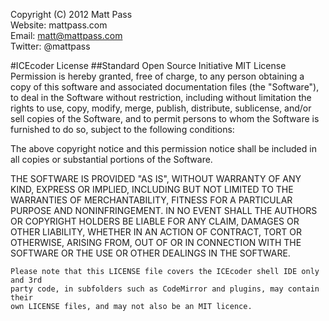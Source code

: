 Copyright (C) 2012 Matt Pass  
Website: mattpass.com  
Email:   matt@mattpass.com  
Twitter: @mattpass

#ICEcoder License
##Standard Open Source Initiative MIT License
Permission is hereby granted, free of charge, to any person obtaining a copy
of this software and associated documentation files (the "Software"), to deal
in the Software without restriction, including without limitation the rights
to use, copy, modify, merge, publish, distribute, sublicense, and/or sell
copies of the Software, and to permit persons to whom the Software is
furnished to do so, subject to the following conditions:

The above copyright notice and this permission notice shall be included in
all copies or substantial portions of the Software.

THE SOFTWARE IS PROVIDED "AS IS", WITHOUT WARRANTY OF ANY KIND, EXPRESS OR
IMPLIED, INCLUDING BUT NOT LIMITED TO THE WARRANTIES OF MERCHANTABILITY,
FITNESS FOR A PARTICULAR PURPOSE AND NONINFRINGEMENT. IN NO EVENT SHALL THE
AUTHORS OR COPYRIGHT HOLDERS BE LIABLE FOR ANY CLAIM, DAMAGES OR OTHER
LIABILITY, WHETHER IN AN ACTION OF CONTRACT, TORT OR OTHERWISE, ARISING FROM,
OUT OF OR IN CONNECTION WITH THE SOFTWARE OR THE USE OR OTHER DEALINGS IN
THE SOFTWARE.

```
Please note that this LICENSE file covers the ICEcoder shell IDE only and 3rd
party code, in subfolders such as CodeMirror and plugins, may contain their
own LICENSE files, and may not also be an MIT licence.
```